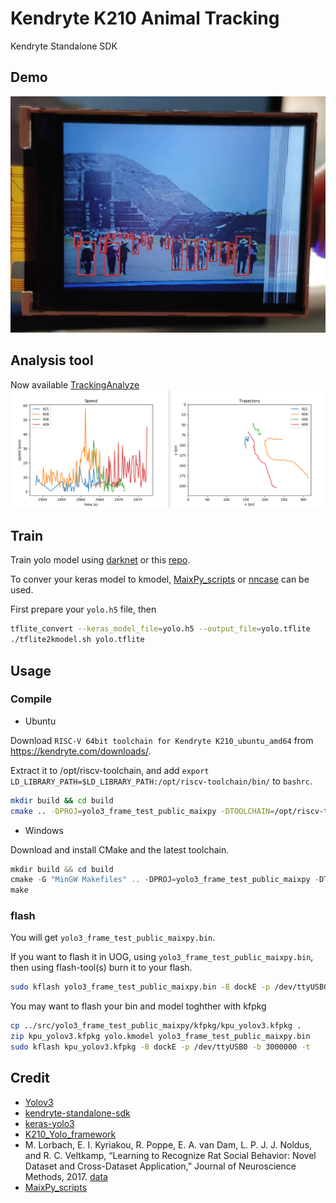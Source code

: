 # Kendryte K210 Animal Tracking

Kendryte Standalone SDK

## Demo

![demo](demo/IMG_20191104_125231.jpg)

## Analysis tool

Now available [TrackingAnalyze](https://github.com/zyayoung/TrackingAnalyze)
![](https://raw.githubusercontent.com/zyayoung/TrackingAnalyze/master/demo/demo2.png)

## Train

Train yolo model using [darknet](https://pjreddie.com/darknet/yolo/) or this [repo](https://gitee.com/zyayoung/keras-yolo3/tree/rat/).

To conver your keras model to kmodel, [MaixPy_scripts](https://github.com/sipeed/MaixPy_scripts) or [nncase](https://github.com/kendryte/nncase/tree/v0.1.0-rc5) can be used.

First prepare your `yolo.h5` file, then
```bash
tflite_convert --keras_model_file=yolo.h5 --output_file=yolo.tflite
./tflite2kmodel.sh yolo.tflite
```

## Usage

### Compile

- Ubuntu

Download `RISC-V 64bit toolchain for Kendryte K210_ubuntu_amd64` from https://kendryte.com/downloads/.

Extract it to /opt/riscv-toolchain, and add `export LD_LIBRARY_PATH=$LD_LIBRARY_PATH:/opt/riscv-toolchain/bin/` to `bashrc`.

```bash
mkdir build && cd build
cmake .. -DPROJ=yolo3_frame_test_public_maixpy -DTOOLCHAIN=/opt/riscv-toolchain/bin && make
```

- Windows

Download and install CMake and the latest toolchain.

```powershell
mkdir build && cd build
cmake -G "MinGW Makefiles" .. -DPROJ=yolo3_frame_test_public_maixpy -DTOOLCHAIN=/path/to/toolchain/bin
make
```

### flash

You will get `yolo3_frame_test_public_maixpy.bin`.

If you want to flash it in UOG, using `yolo3_frame_test_public_maixpy.bin`, then using flash-tool(s) burn it to your flash.

```bash
sudo kflash yolo3_frame_test_public_maixpy.bin -B dockE -p /dev/ttyUSB0 -b 3000000 -t
```

You may want to flash your bin and model toghther with kfpkg 

```bash
cp ../src/yolo3_frame_test_public_maixpy/kfpkg/kpu_yolov3.kfpkg .
zip kpu_yolov3.kfpkg yolo.kmodel yolo3_frame_test_public_maixpy.bin
sudo kflash kpu_yolov3.kfpkg -B dockE -p /dev/ttyUSB0 -b 3000000 -t
```

## Credit

- [Yolov3](https://pjreddie.com/darknet/yolo/)
- [kendryte-standalone-sdk](https://github.com/kendryte/kendryte-standalone-sdk)
- [keras-yolo3](https://github.com/qqwweee/keras-yolo3)
- [K210_Yolo_framework](https://github.com/zhen8838/K210_Yolo_framework)
- M. Lorbach, E. I. Kyriakou, R. Poppe, E. A. van Dam, L. P. J. J. Noldus, and R. C. Veltkamp, “Learning to Recognize Rat Social Behavior: Novel Dataset and Cross-Dataset Application,” Journal of Neuroscience Methods, 2017. [data](https://www.noldus.com/projects/phenorat/datasets/ratsi)
- [MaixPy_scripts](https://github.com/sipeed/MaixPy_scripts)
